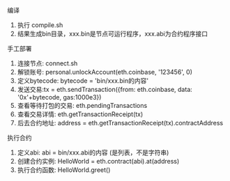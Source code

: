 编译
1. 执行 compile.sh
2. 结果生成bin目录，xxx.bin是节点可运行程序，xxx.abi为合约程序接口

手工部署
1. 连接节点: connect.sh
2. 解锁账号: personal.unlockAccount(eth.coinbase, '123456', 0)
3. 定义bytecode: bytecode = 'bin/xxx.bin的内容'
4. 发送交易:tx = eth.sendTransaction({from: eth.coinbase, data: '0x'+bytecode, gas:1000e3})
5. 查看等待打包的交易: eth.pendingTransactions
6. 查看交易详情: eth.getTransactionReceipt(tx)
7. 后去合约地址: address = eth.getTransactionReceipt(tx).contractAddress

执行合约
1. 定义abi: abi = bin/xxx.abi的内容 (是列表，不是字符串)
2. 创建合约实例: HelloWorld = eth.contract(abi).at(address)
3. 执行合约函数:  HelloWorld.greet()
